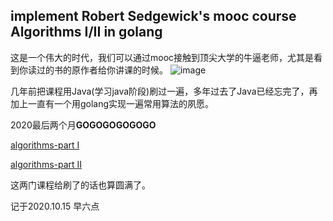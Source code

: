 ## implement Robert Sedgewick's mooc course Algorithms I/II in golang

这是一个伟大的时代，我们可以通过mooc接触到顶尖大学的牛逼老师，尤其是看到你读过的书的原作者给你讲课的时候。
![image](https://user-images.githubusercontent.com/7421004/96057503-abdd1c80-0ebb-11eb-83c6-2804bd0c57c3.png)

几年前把课程用Java(学习java阶段)刷过一遍，多年过去了Java已经忘完了，再加上一直有一个用golang实现一遍常用算法的夙愿。

2020最后两个月**GOGOGOGOGOGO**

[algorithms-part I](https://www.coursera.org/learn/algorithms-part1?)

[algorithms-part II](https://www.coursera.org/learn/algorithms-part2)

这两门课程给刷了的话也算圆满了。

记于2020.10.15 早六点
